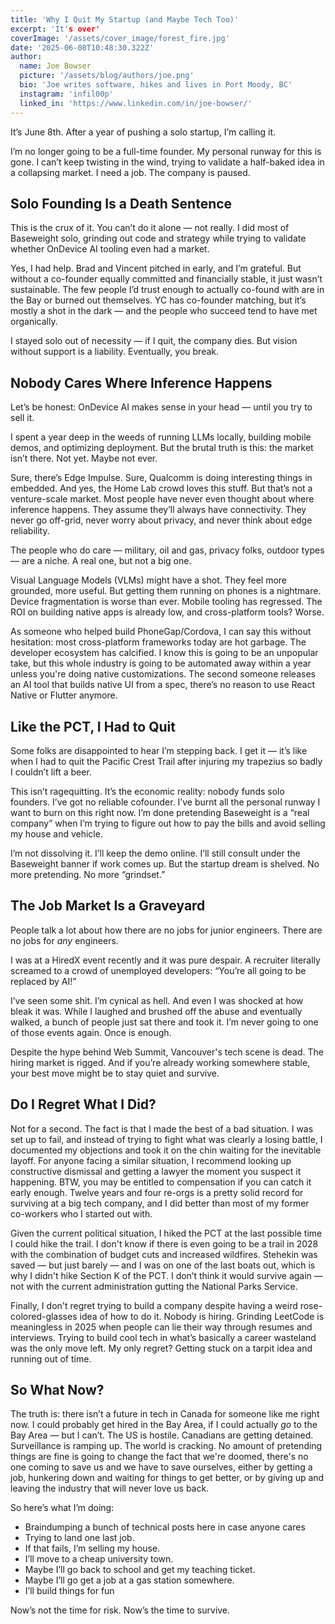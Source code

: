 ```yaml
---
title: 'Why I Quit My Startup (and Maybe Tech Too)'
excerpt: 'It's over'
coverImage: '/assets/cover_image/forest_fire.jpg'
date: '2025-06-08T10:48:30.322Z'
author:
  name: Joe Bowser
  picture: '/assets/blog/authors/joe.png'
  bio: 'Joe writes software, hikes and lives in Port Moody, BC'
  instagram: 'infil00p'
  linked_in: 'https://www.linkedin.com/in/joe-bowser/'
---
```


It’s June 8th. After a year of pushing a solo startup, I’m calling it.

I’m no longer going to be a full-time founder. My personal runway for this is gone. I can’t keep twisting in the wind, trying to validate a half-baked idea in a collapsing market. I need a job. The company is paused.

## Solo Founding Is a Death Sentence

This is the crux of it. You can’t do it alone — not really. I did most of Baseweight solo, grinding out code and strategy while trying to validate whether OnDevice AI tooling even had a market.

Yes, I had help. Brad and Vincent pitched in early, and I’m grateful. But without a co-founder equally committed and financially stable, it just wasn’t sustainable. The few people I’d trust enough to actually co-found with are in the Bay or burned out themselves. YC has co-founder matching, but it’s mostly a shot in the dark — and the people who succeed tend to have met organically.

I stayed solo out of necessity — if I quit, the company dies. But vision without support is a liability. Eventually, you break.

## Nobody Cares Where Inference Happens

Let’s be honest: OnDevice AI makes sense in your head — until you try to sell it.

I spent a year deep in the weeds of running LLMs locally, building mobile demos, and optimizing deployment. But the brutal truth is this: the market isn’t there. Not yet. Maybe not ever.

Sure, there’s Edge Impulse. Sure, Qualcomm is doing interesting things in embedded. And yes, the Home Lab crowd loves this stuff. But that’s not a venture-scale market. Most people have never even thought about where inference happens. They assume they’ll always have connectivity. They never go off-grid, never worry about privacy, and never think about edge reliability.

The people who do care — military, oil and gas, privacy folks, outdoor types — are a niche. A real one, but not a big one.

Visual Language Models (VLMs) might have a shot. They feel more grounded, more useful. But getting them running on phones is a nightmare. Device fragmentation is worse than ever. Mobile tooling has regressed. The ROI on building native apps is already low, and cross-platform tools? Worse.

As someone who helped build PhoneGap/Cordova, I can say this without hesitation: most cross-platform frameworks today are hot garbage. The developer ecosystem has calcified. I know this is going to be an unpopular take, but this whole industry is going to be automated away within a year unless you're doing native customizations. The second someone releases an AI tool that builds native UI from a spec, there’s no reason to use React Native or Flutter anymore.

## Like the PCT, I Had to Quit

Some folks are disappointed to hear I’m stepping back. I get it — it’s like when I had to quit the Pacific Crest Trail after injuring my trapezius so badly I couldn’t lift a beer.

This isn’t ragequitting. It’s the economic reality: nobody funds solo founders. I’ve got no reliable cofounder. I’ve burnt all the personal runway I want to burn on this right now. I’m done pretending Baseweight is a “real company” when I’m trying to figure out how to pay the bills and avoid selling my house and vehicle.

I’m not dissolving it. I’ll keep the demo online. I’ll still consult under the Baseweight banner if work comes up. But the startup dream is shelved. No more pretending. No more “grindset.”

## The Job Market Is a Graveyard

People talk a lot about how there are no jobs for junior engineers. There are no jobs for *any* engineers.

I was at a HiredX event recently and it was pure despair. A recruiter literally screamed to a crowd of unemployed developers: “You’re all going to be replaced by AI!”

I’ve seen some shit. I’m cynical as hell. And even I was shocked at how bleak it was. While I laughed and brushed off the abuse and eventually walked, a bunch of people just sat there and took it. I’m never going to one of those events again. Once is enough.

Despite the hype behind Web Summit, Vancouver's tech scene is dead. The hiring market is rigged. And if you’re already working somewhere stable, your best move might be to stay quiet and survive.

## Do I Regret What I Did?

Not for a second. The fact is that I made the best of a bad situation. I was set up to fail, and instead of trying to fight what was clearly a losing battle, I documented my objections and took it on the chin waiting for the inevitable layoff. For anyone facing a similar situation, I recommend looking up constructive dismissal and getting a lawyer the moment you suspect it happening. BTW, you may be entitled to compensation if you can catch it early enough. Twelve years and four re-orgs is a pretty solid record for surviving at a big tech company, and I did better than most of my former co-workers who I started out with.

Given the current political situation, I hiked the PCT at the last possible time I could hike the trail. I don't know if there is even going to be a trail in 2028 with the combination of budget cuts and increased wildfires. Stehekin was saved — but just barely — and I was on one of the last boats out, which is why I didn't hike Section K of the PCT. I don’t think it would survive again — not with the current administration gutting the National Parks Service.

Finally, I don't regret trying to build a company despite having a weird rose-colored-glasses idea of how to do it. Nobody is hiring. Grinding LeetCode is meaningless in 2025 when people can lie their way through resumes and interviews. Trying to build cool tech in what’s basically a career wasteland was the only move left. My only regret? Getting stuck on a tarpit idea and running out of time.

## So What Now?

The truth is: there isn’t a future in tech in Canada for someone like me right now. I could probably get hired in the Bay Area, if I could actually *go* to the Bay Area — but I can’t. The US is hostile. Canadians are getting detained. Surveillance is ramping up. The world is cracking. No amount of pretending things are fine is going to change the fact that we're doomed, there's no one coming to save us and we have to save ourselves, either by getting a job, hunkering down and waiting for things to get better, or by giving up and leaving the industry that will never love us back.

So here’s what I’m doing:  
- Braindumping a bunch of technical posts here in case anyone cares
- Trying to land one last job.  
- If that fails, I’m selling my house.  
- I’ll move to a cheap university town.  
- Maybe I’ll go back to school and get my teaching ticket.  
- Maybe I’ll go get a job at a gas station somewhere.  
- I’ll build things for fun

Now’s not the time for risk. Now’s the time to survive.